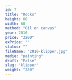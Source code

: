 ```yaml
---
id: 7
title: "Rocks"
height: 60
width: 60
method: "Oil on canvas"
year: 2010
price: "3200"
exPrice: ""
status: ""
fileName: "2010-klipper.jpg"
medie: "painting"
draft: "False"
slug: "klipper"
weight: "280"
---
```

